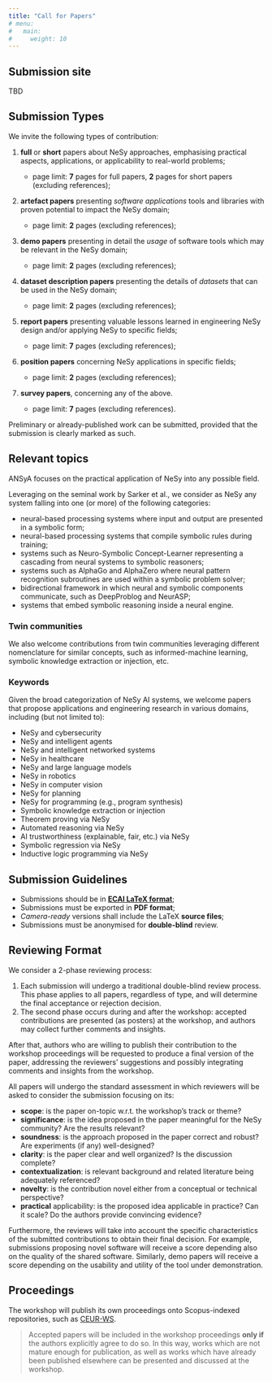 ```yaml
---
title: "Call for Papers"
# menu:
#   main:
#     weight: 10
---
```


## Submission site

TBD

## Submission Types

We invite the following types of contribution:

1. __full__ or __short__ papers about NeSy approaches, emphasising practical aspects, applications, or applicability to real-world problems;
    + page limit: __7__ pages for full papers, __2__ pages for short papers (excluding references);

2. __artefact papers__ presenting _software applications_ tools and libraries with proven potential to impact the NeSy domain;
    + page limit: __2__ pages (excluding references);

3. __demo papers__ presenting in detail the _usage_ of software tools which may be relevant in the NeSy domain;
    + page limit: __2__ pages (excluding references);

4. __dataset description papers__ presenting the details of _datasets_ that can be used in the NeSy domain;
    + page limit: __2__ pages (excluding references);

5. __report papers__ presenting valuable lessons learned in engineering NeSy design and/or applying NeSy to specific fields;
    + page limit: __7__ pages (excluding references);

6. __position papers__ concerning NeSy applications in specific fields;
    + page limit: __2__ pages (excluding references);

7. __survey papers__, concerning any of the above.
    + page limit: __7__ pages (excluding references).

Preliminary or already-published work can be submitted, provided that the submission is clearly marked as such.

## Relevant topics

ANSyA focuses on the practical application of NeSy into any possible field. 

Leveraging on the seminal work by Sarker et al., 
we consider as NeSy any system falling into one (or more) of the following categories:
- neural-based processing systems where input and output are presented in a symbolic form;
- neural-based processing systems that compile symbolic rules during training;
- systems such as Neuro-Symbolic Concept-Learner representing a cascading from neural systems to symbolic reasoners;
- systems such as AlphaGo and AlphaZero where neural pattern recognition subroutines are used within a symbolic problem solver;
- bidirectional framework in which neural and symbolic components communicate, such as DeepProblog and NeurASP;
- systems that embed symbolic reasoning inside a neural engine.

### Twin communities

We also welcome contributions from twin communities leveraging different nomenclature for similar concepts, such as informed-machine learning, symbolic knowledge extraction or injection, etc.

### Keywords

Given the broad categorization of NeSy AI systems, we welcome papers that propose applications and engineering research in various domains, including (but not limited to):
- NeSy and cybersecurity
- NeSy and intelligent agents
- NeSy and intelligent networked systems
- NeSy in healthcare
- NeSy and large language models
- NeSy in robotics
- NeSy in computer vision
- NeSy for planning
- NeSy for programming (e.g., program synthesis)
- Symbolic knowledge extraction or injection
- Theorem proving via NeSy
- Automated reasoning via NeSy
- AI trustworthiness (explainable, fair, etc.) via NeSy
- Symbolic regression via NeSy
- Inductive logic programming via NeSy

## Submission Guidelines

- Submissions should be in [__ECAI LaTeX format__](https://ecai2024.eu/download/ecai-template.zip);
- Submissions must be exported in __PDF format__;
- _Camera-ready_ versions shall include the LaTeX __source files__;
- Submissions must be anonymised for __double-blind__ review.

## Reviewing Format

We consider a 2-phase reviewing process:
1. Each submission will undergo a traditional double-blind review process. This phase applies to all papers, regardless of type, and will determine the final acceptance or rejection decision. 
2. The second phase occurs during and after the workshop: accepted contributions are presented (as posters) at the workshop, and authors may collect further comments and insights. 

After that, authors who are willing to publish their contribution to the workshop proceedings will be requested to produce a final version of the paper, addressing the reviewers’ suggestions and possibly integrating comments and insights from the workshop.

All papers will undergo the standard assessment in which reviewers will be asked to consider the submission focusing on its:
- __scope__: is the paper on-topic w.r.t. the workshop’s track or theme?
- __significance__: is the idea proposed in the paper meaningful for the NeSy community? Are the results relevant?
- __soundness__: is the approach proposed in the paper correct and robust? Are experiments (if any) well-designed?
- __clarity__: is the paper clear and well organized? Is the discussion complete?
- __contextualization__: is relevant background and related literature being adequately referenced?
- __novelty__: is the contribution novel either from a conceptual or technical perspective?
- __practical__ applicability: is the proposed idea applicable in practice? Can it scale? Do the authors provide convincing evidence?

Furthermore, the reviews will take into account the specific characteristics of the submitted contributions to obtain their final decision. 
For example, submissions proposing novel software will receive a score depending also on the quality of the shared software. 
Similarly, demo papers will receive a score depending on the usability and utility of the tool under demonstration.

## Proceedings 

The workshop will publish its own proceedings onto Scopus-indexed repositories, such as [CEUR-WS](https://ceur-ws.org/).

> Accepted papers will be included in the workshop proceedings __only if__ the authors explicitly agree to do so. 
In this way, works which are not mature enough for publication, as well as works which have already been published elsewhere can be presented and discussed at the workshop.
